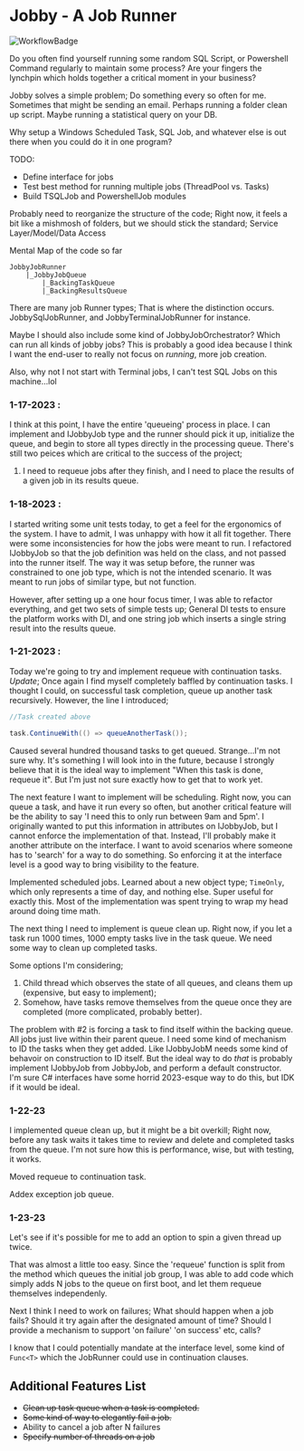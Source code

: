 # Jobby - A Job Runner
![WorkflowBadge](https://github.com/BenjaminDavidPinter/Jobby/actions/workflows/dotnet.yml/badge.svg)

Do you often find yourself running some random SQL Script, or Powershell Command regularly to maintain some process? Are your fingers the lynchpin which holds together a critical moment in your business?

Jobby solves a simple problem; Do something every so often for me. Sometimes that might be sending an email. Perhaps running a folder clean up script. Maybe running a statistical query on your DB. 

Why setup a Windows Scheduled Task, SQL Job, and whatever else is out there when you could do it in one program? 

TODO:
- Define interface for jobs
- Test best method for running multiple jobs (ThreadPool vs. Tasks)
- Build TSQLJob and PowershellJob modules

Probably need to reorganize the structure of the code; Right now, it feels a bit like a mishmosh of folders, but we should stick the standard; Service Layer/Model/Data Access

Mental Map of the code so far

```
JobbyJobRunner
    |_JobbyJobQueue
        |_BackingTaskQueue
        |_BackingResultsQueue
```

There are many job Runner types; That is where the distinction occurs. JobbySqlJobRunner, and JobbyTerminalJobRunner for instance.

Maybe I should also include some kind of JobbyJobOrchestrator? Which can run all kinds of jobby jobs? This is probably a good idea because I think I want the end-user to really not focus on *running*, more job creation.

Also, why not I not start with Terminal jobs, I can't test SQL Jobs on this machine...lol

### 1-17-2023 :
I think at this point, I have the entire 'queueing' process in place. I can implement and IJobbyJob<ResultT> type and the runner should pick it up,
initialize the queue, and begin to store all types directly in the processing queue. There's still two peices which are critical to the success of the project;
1. I need to requeue jobs after they finish, and I need to place the results of a given job in its results queue.

### 1-18-2023 :
I started writing some unit tests today, to get a feel for the ergonomics of the system. I have to admit, I was unhappy with how it all fit together. There were some inconsistencies for how the jobs were meant to run. I refactored IJobbyJob<T> so that the job definition was held on the class, and not passed into the runner itself. The way it was setup before, the runner was constrained to one job type, which is not the intended scenario. It was meant to run jobs of similar type, but not function.

However, after setting up a one hour focus timer, I was able to refactor everything, and get two sets of simple tests up; General DI tests to ensure the platform works with DI, and one string job which inserts a single string result into the results queue.

### 1-21-2023 :
Today we're going to try and implement requeue with continuation tasks. *Update*; Once again I find myself completely baffled by continuation tasks. I thought I could, on successful task completion, queue up another task recursively. However, the line I introduced;

```csharp
//Task created above

task.ContinueWith(() => queueAnotherTask());
```

Caused several hundred thousand tasks to get queued. Strange...I'm not sure why. It's something I will look into in the future, because I strongly believe that it is the ideal way to implement "When this task is done, requeue it". But I'm just not sure exactly how to get that to work yet.

The next feature I want to implement will be scheduling. Right now, you can queue a task, and have it run every so often, but another critical feature will be the ability to say 'I need this to only run between 9am and 5pm'. I originally wanted to put this information in attributes on IJobbyJob<T>, but I cannot enforce the implementation of that. Instead, I'll probably make it another attribute on the interface. I want to avoid scenarios where someone has to 'search' for a way to do something. So enforcing it at the interface level is a good way to bring visibility to the feature.

Implemented scheduled jobs. Learned about a new object type; ```TimeOnly```, which only represents a time of day, and nothing else. Super useful for exactly this. Most of the implementation was spent trying to wrap my head around doing time math. 

The next thing I need to implement is queue clean up. Right now, if you let a task run 1000 times, 1000 empty tasks live in the task queue. We need some way to clean up completed tasks.

Some options I'm considering;
1. Child thread which observes the state of all queues, and cleans them up (expensive, but easy to implement);
2. Somehow, have tasks remove themselves from the queue once they are completed (more complicated, probably better).

The problem with #2 is forcing a task to find itself within the backing queue. All jobs just live within their parent queue. I need some kind of mechanism to ID the tasks when they get added. Like IJobbyJobM<T> needs some kind of behavoir on construction to ID itself. But the ideal way to do *that* is probably implement IJobbyJob<T> from JobbyJob<T>, and perform a default constructor. I'm sure C# interfaces have some horrid 2023-esque way to do this, but IDK if it would be ideal.

### 1-22-23
I implemented queue clean up, but it might be a bit overkill; Right now, before any task waits it takes time to review and delete and completed tasks from the queue. I'm not sure how this is performance, wise, but with testing, it works.

Moved requeue to continuation task.

Addex exception job queue.

### 1-23-23
Let's see if it's possible for me to add an option to spin a given thread up twice. 

That was almost a little too easy. Since the 'requeue' function is split from the method which queues the initial job
group, I was able to add code which simply adds N jobs to the queue on first boot, and let them requeue themselves independenly.

Next I think I need to work on failures; What should happen when a job fails? Should it try again after the designated amount of time? Should I provide a mechanism to support 'on failure' 'on success' etc, calls? 

I know that I could potentially mandate at the interface level, some kind of ```Func<T>``` which the JobRunner could use in continuation clauses.

## Additional Features List
- ~~Clean up task queue when a task is completed.~~
- ~~Some kind of way to elegantly fail a job.~~
- Ability to cancel a job after N failures
- ~~Specify number of threads on a job~~